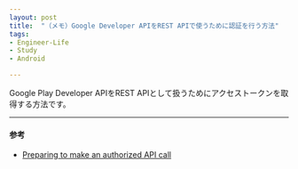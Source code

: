 ```yaml
---
layout: post
title:  "（メモ）Google Developer APIをREST APIで使うために認証を行う方法"
tags:
- Engineer-Life
- Study
- Android

---
```


Google Play Developer APIをREST APIとして扱うためにアクセストークンを取得する方法です。

----------

#### 参考
- [Preparing to make an authorized API call](https://developers.google.com/identity/protocols/oauth2/service-account#authorizingrequests)

